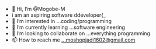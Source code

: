 - 👋 Hi, I’m @Mogobe-M
- i am an aspiring software ddeveloper{_
- 👀 I’m interested in ...coding/programming
- 🌱 I’m currently learning ...software engineering
- 💞️ I’m looking to collaborate on ...everything programming
- 📫 How to reach me ...moshopjadi1602@gmail.com
 
<!---
Mogobe-M/Mogobe-M is a ✨ special ✨ repository because its `README.md` (this file) appears on your GitHub profile.
You can click the Preview link to take a look at your changes.
--->
